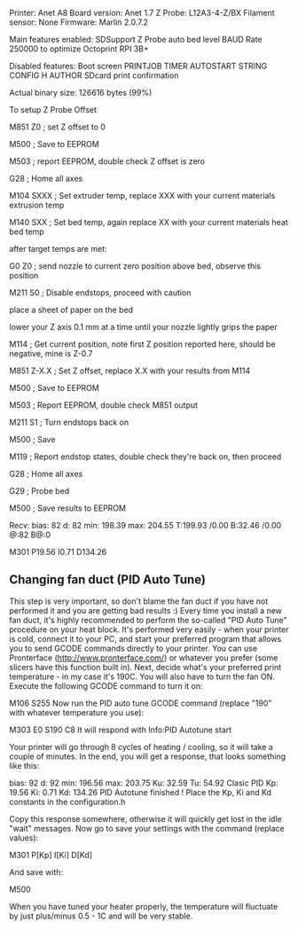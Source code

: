 Printer: Anet A8
Board version: Anet 1.7
Z Probe: L12A3-4-Z/BX
Filament sensor: None
Firmware: Marlin 2.0.7.2

Main features enabled:
SDSupport
Z Probe auto bed level
BAUD Rate 250000 to optimize Octoprint RPI 3B+

Disabled features:
Boot screen
PRINTJOB TIMER AUTOSTART
STRING CONFIG H AUTHOR
SDcard print confirmation

Actual binary size: 126616 bytes (99%)


To setup Z Probe Offset

M851 Z0 ; set Z offset to 0

M500 ; Save to EEPROM

M503 ; report EEPROM, double check Z offset is zero

G28 ; Home all axes

M104 SXXX ; Set extruder temp, replace XXX with your current materials extrusion temp

M140 SXX ; Set bed temp, again replace XX with your current materials heat bed temp

after target temps are met:

G0 Z0 ; send nozzle to current zero position above bed, observe this position

M211 S0 ; Disable endstops, proceed with caution

place a sheet of paper on the bed

lower your Z axis 0.1 mm at a time until your nozzle lightly grips the paper

M114 ; Get current position, note first Z position reported here, should be negative, mine is Z-0.7

M851 Z-X.X ; Set Z offset, replace X.X with your results from M114

M500 ; Save to EEPROM

M503 ; Report EEPROM, double check M851 output

M211 S1 ; Turn endstops back on

M500 ; Save

M119 ; Report endstop states, double check they're back on, then proceed

G28 ; Home all axes

G29 ; Probe bed

M500 ; Save results to EEPROM

Recv:  bias: 82 d: 82 min: 198.39 max: 204.55 T:199.93 /0.00 B:32.46 /0.00 @:82 B@:0

M301 P19.56 I0.71 D134.26 

## Changing fan duct (PID Auto Tune)

This step is very important, so don't blame the fan duct if you have not performed it and you are getting bad results :)
Every time you install a new fan duct, it's highly recommended to perform the so-called "PID Auto Tune" procedure on your heat block. It's performed very easily - when your printer is cold, connect it to your PC, and start your preferred program that allows you to send GCODE commands directly to your printer. You can use Pronterface (http://www.pronterface.com/) or whatever you prefer (some slicers have this function built in).
Next, decide what's your preferred print temperature - in my case it's 190C.
You will also have to turn the fan ON.
Execute the following GCODE command to turn it on:

M106 S255 
Now run the PID auto tune GCODE command (replace "190" with whatever temperature you use):

M303 E0 S190 C8
It will respond with
Info:PID Autotune start

Your printer will go through 8 cycles of heating / cooling, so it will take a couple of minutes.
In the end, you will get a response, that looks something like this:

bias: 92 d: 92 min: 196.56 max: 203.75
Ku: 32.59 Tu: 54.92
Clasic PID
Kp: 19.56
Ki: 0.71
Kd: 134.26
PID Autotune finished ! Place the Kp, Ki and Kd constants in the configuration.h

Copy this response somewhere, otherwise it will quickly get lost in the idle "wait" messages.
Now go to save your settings with the command (replace values):

M301 P[Kp] I[Ki] D[Kd] 

And save with:

M500

When you have tuned your heater properly, the temperature will fluctuate by just plus/minus 0.5 - 1C and will be very stable.